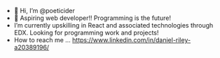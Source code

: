 - 👋 Hi, I’m @poeticider
- 👀 Aspiring web developer!! Programming is the future!
- I’m currently upskilling in React and associated technologies through EDX. Looking for programming work and projects!
- How to reach me ... https://www.linkedin.com/in/daniel-riley-a20389196/

<!---
poeticider/poeticider is a ✨ special ✨ repository because its `README.md` (this file) appears on your GitHub profile.
You can click the Preview link to take a look at your changes.
--->
